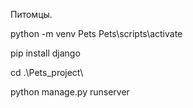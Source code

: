 Питомцы.

python -m venv Pets
Pets\scripts\activate

pip install django

 cd .\Pets_project\
 
python manage.py runserver